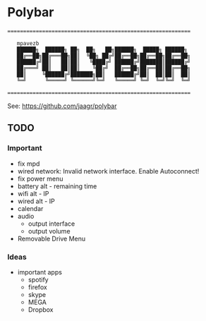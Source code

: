 # Polybar

```
==========================================================

   mpavezb
   ██████╗  ██████╗ ██╗  ██╗   ██╗██████╗  █████╗ ██████╗
   ██╔══██╗██╔═══██╗██║  ╚██╗ ██╔╝██╔══██╗██╔══██╗██╔══██╗
   ██████╔╝██║   ██║██║   ╚████╔╝ ██████╔╝███████║██████╔╝
   ██╔═══╝ ██║   ██║██║    ╚██╔╝  ██╔══██╗██╔══██║██╔══██╗
   ██║     ╚██████╔╝███████╗██║   ██████╔╝██║  ██║██║  ██║
   ╚═╝      ╚═════╝ ╚══════╝╚═╝   ╚═════╝ ╚═╝  ╚═╝╚═╝  ╚═╝

==========================================================
```
See: https://github.com/jaagr/polybar

## TODO

### Important
- fix mpd
- wired network: Invalid network interface. Enable Autoconnect!
- fix power menu
- battery alt - remaining time
- wifi alt - IP
- wired alt - IP
- calendar
- audio
	- output interface
	- output volume
- Removable Drive Menu


### Ideas 
- important apps
	- spotify
	- firefox
	- skype
	- MEGA
	- Dropbox

